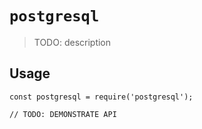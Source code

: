 # `postgresql`

> TODO: description

## Usage

```
const postgresql = require('postgresql');

// TODO: DEMONSTRATE API
```
